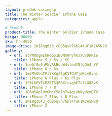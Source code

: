 ```yaml
---
layout: produk-casinghp
title: The Winter Soldier iPhone Case
categories: apple

# Produk
product-title: The Winter Soldier iPhone Case
harga: 90000
sku: hn-4850
image-drive: 1HI8gq6t3_cO85qvn7Gbl4YuF1K2A5N2O
gallery:
  - url: 1cPM8bgmIkHqG51BONmWPyhKxxUvDnRz6
    title: iPhone 5 / 5s / SE
  - url: 1peAf0q9aPkyRkBouW4vtedYNfgGA4_YV
    title: iPhone 6 / 6s
  - url: 1miMhQbqTFiYKKgZlgK5TQdTjmKzv8vni
    title: iPhone 6 Plus / 6s Plus
  - url: 1F8LkEVItEZETS3ERXfcvqhF7c7LG88vK
    title: iPhone 7 / 8
  - url: 1D6H5Apl0VOMcf58ln7v4qLebkydemQT6
    title: iPhone 7 Plus / 8 Plus
  - url: 1HI8gq6t3_cO85qvn7Gbl4YuF1K2A5N2O
    title: iPhone X
---
```


